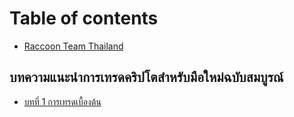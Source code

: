 # Table of contents

* [Raccoon Team Thailand](README.md)

## บทความแนะนำการเทรดคริปโตสำหรับมือใหม่ฉบับสมบูรณ์ <a id="trading"></a>

* [บทที่ 1 การเทรดเบื้องต้น](trading/beginner-chapter-1.md)

